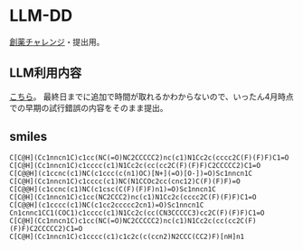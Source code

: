 # LLM-DD
[創薬チャレンジ](https://github.com/souyakuchan/LLM_DD_Challenge)・提出用。

## LLM利用内容
[こちら](https://chat.openai.com/share/0872a226-5de3-408b-a8c6-e04eecdf68a9)。
最終日までに追加で時間が取れるかわからないので、いったん4月時点での早期の試行錯誤の内容をそのまま提出。

## smiles
```
C[C@H](Cc1nncn1C)c1cc(NC(=O)NC2CCCCC2)nc(c1)N1Cc2c(cccc2C(F)(F)F)C1=O
C[C@H](Cc1nncn1C)c1cccc(c1)N1Cc2c(cc(cc2C(F)(F)F)C2CCCCC2)C1=O
C[C@@H](c1ccnc(c1)NC(c1ccc(c(n1)OC)[N+](=O)[O-])=O)Sc1nncn1C
C[C@H](Cc1nncn1C)c1cccc(c1)NC(N1CCOc2cc(cnc12)C(F)(F)F)=O
C[C@@H](c1ccnc(c1)NC(c1csc(C(F)(F)F)n1)=O)Sc1nncn1C
C[C@H](Cc1nncn1C)c1cc(NC2CCC2)nc(c1)N1Cc2c(cccc2C(F)(F)F)C1=O
C[C@@H](c1cccc(c1)NC(c1cc2ccccc2cn1)=O)Sc1nncn1C
Cn1cnnc1CC1(COC1)c1cccc(c1)N1Cc2c(cc(CN3CCCCC3)cc2C(F)(F)F)C1=O
C[C@H](Cc1nncn1C)c1cc(NC(=O)NC2CCCCC2)nc(c1)N1Cc2c(cc(cc2C(F)(F)F)C2CCCCC2)C1=O
C[C@H](Cc1nncn1C)c1cccc(c1)c1c2c(c(ccn2)N2CCC(CC2)F)[nH]n1
```
